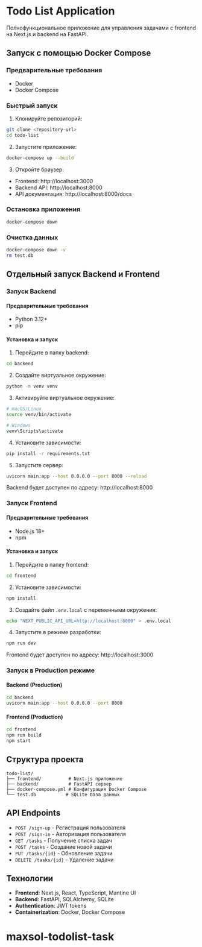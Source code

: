 # Todo List Application

Полнофункциональное приложение для управления задачами с frontend на Next.js и backend на FastAPI.

## Запуск с помощью Docker Compose

### Предварительные требования

- Docker
- Docker Compose

### Быстрый запуск

1. Клонируйте репозиторий:

```bash
git clone <repository-url>
cd todo-list
```

2. Запустите приложение:

```bash
docker-compose up --build
```

3. Откройте браузер:

- Frontend: http://localhost:3000
- Backend API: http://localhost:8000
- API документация: http://localhost:8000/docs

### Остановка приложения

```bash
docker-compose down
```

### Очистка данных

```bash
docker-compose down -v
rm test.db
```

## Отдельный запуск Backend и Frontend

### Запуск Backend

#### Предварительные требования

- Python 3.12+
- pip

#### Установка и запуск

1. Перейдите в папку backend:

```bash
cd backend
```

2. Создайте виртуальное окружение:

```bash
python -m venv venv
```

3. Активируйте виртуальное окружение:

```bash
# macOS/Linux
source venv/bin/activate

# Windows
venv\Scripts\activate
```

4. Установите зависимости:

```bash
pip install -r requirements.txt
```

5. Запустите сервер:

```bash
uvicorn main:app --host 0.0.0.0 --port 8000 --reload
```

Backend будет доступен по адресу: http://localhost:8000

### Запуск Frontend

#### Предварительные требования

- Node.js 18+
- npm

#### Установка и запуск

1. Перейдите в папку frontend:

```bash
cd frontend
```

2. Установите зависимости:

```bash
npm install
```

3. Создайте файл `.env.local` с переменными окружения:

```bash
echo "NEXT_PUBLIC_API_URL=http://localhost:8000" > .env.local
```

4. Запустите в режиме разработки:

```bash
npm run dev
```

Frontend будет доступен по адресу: http://localhost:3000

### Запуск в Production режиме

#### Backend (Production)

```bash
cd backend
uvicorn main:app --host 0.0.0.0 --port 8000
```

#### Frontend (Production)

```bash
cd frontend
npm run build
npm start
```

## Структура проекта

```
todo-list/
├── frontend/          # Next.js приложение
├── backend/           # FastAPI сервер
├── docker-compose.yml # Конфигурация Docker Compose
└── test.db           # SQLite база данных
```

## API Endpoints

- `POST /sign-up` - Регистрация пользователя
- `POST /sign-in` - Авторизация пользователя
- `GET /tasks` - Получение списка задач
- `POST /tasks` - Создание новой задачи
- `PUT /tasks/{id}` - Обновление задачи
- `DELETE /tasks/{id}` - Удаление задачи

## Технологии

- **Frontend**: Next.js, React, TypeScript, Mantine UI
- **Backend**: FastAPI, SQLAlchemy, SQLite
- **Authentication**: JWT tokens
- **Containerization**: Docker, Docker Compose
# maxsol-todolist-task
